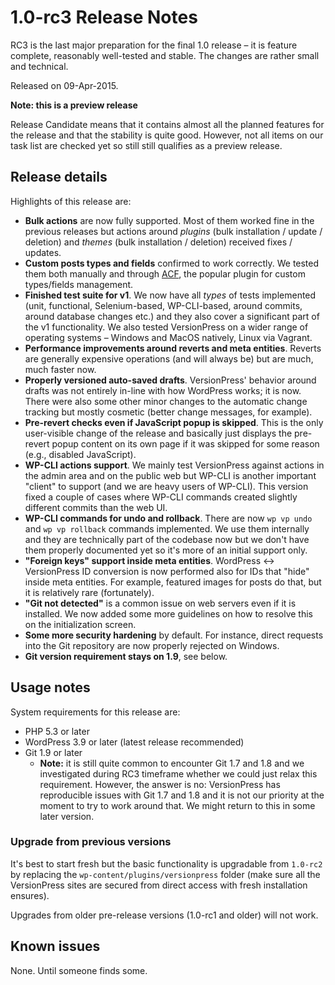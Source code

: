 # 1.0-rc3 Release Notes

RC3 is the last major preparation for the final 1.0 release – it is feature complete, reasonably well-tested and stable. The changes are rather small and technical.

Released on 09-Apr-2015.


<div class="note">
  <strong>Note: this is a preview release</strong>
  <p>Release Candidate means that it contains almost all the planned features for the release and that the stability is quite good. However, not all items on our task list are checked yet so still still qualifies as a preview release.</p>
</div>


## Release details

Highlights of this release are:

 - **Bulk actions** are now fully supported. Most of them worked fine in the previous releases but actions around *plugins* (bulk installation / update / deletion) and *themes* (bulk installation / deletion) received fixes / updates.
 - **Custom posts types and fields** confirmed to work correctly. We tested them both manually and through [ACF](http://www.advancedcustomfields.com/), the popular plugin for custom types/fields management.
 - **Finished test suite for v1**. We now have all *types* of tests implemented (unit, functional, Selenium-based, WP-CLI-based, around commits, around database changes etc.) and they also cover a significant part of the v1 functionality. We also tested VersionPress on a wider range of operating systems – Windows and MacOS natively, Linux via Vagrant.
 - **Performance improvements around reverts and meta entities**. Reverts are generally expensive operations (and will always be) but are much, much faster now.
 - **Properly versioned auto-saved drafts**. VersionPress' behavior around drafts was not entirely in-line with how WordPress works; it is now. There were also some other minor changes to the automatic change tracking but mostly cosmetic (better change messages, for example).
 - **Pre-revert checks even if JavaScript popup is skipped**. This is the only user-visible change of the release and basically just displays the pre-revert popup content on its own page if it was skipped for some reason (e.g., disabled JavaScript).
 - **WP-CLI actions support**. We mainly test VersionPress against actions in the admin area and on the public web but WP-CLI is another important "client" to support (and we are heavy users of WP-CLI). This version fixed a couple of cases where WP-CLI commands created slightly different commits than the web UI.
 - **WP-CLI commands for undo and rollback**. There are now `wp vp undo` and `wp vp rollback` commands implemented. We use them internally and they are technically part of the codebase now but we don't have them properly documented yet so it's more of an initial support only.
 - **"Foreign keys" support inside meta entities**. WordPress <-> VersionPress ID conversion is now performed also for IDs that "hide" inside meta entities. For example, featured images for posts do that, but it is relatively rare (fortunately).
 - **"Git not detected"** is a common issue on web servers even if it is installed. We now added some more guidelines on how to resolve this on the initialization screen.
 - **Some more security hardening** by default. For instance, direct requests into the Git repository are now properly rejected on Windows.
 - **Git version requirement stays on 1.9**, see below.

## Usage notes

System requirements for this release are:

* PHP 5.3 or later
* WordPress 3.9 or later (latest release recommended)
* Git 1.9 or later
    * **Note:** it is still quite common to encounter Git 1.7 and 1.8 and we investigated during RC3 timeframe whether we could just relax this requirement. However, the answer is no: VersionPress has reproducible issues with Git 1.7 and 1.8 and it is not our priority at the moment to try to work around that. We might return to this in some later version.


### Upgrade from previous versions 

It's best to start fresh but the basic functionality is upgradable from `1.0-rc2` by replacing the `wp-content/plugins/versionpress` folder (make sure all the VersionPress sites are secured from direct access with fresh installation ensures).

Upgrades from older pre-release versions (1.0-rc1 and older) will not work.


## Known issues ##

None. Until someone finds some.
